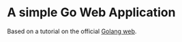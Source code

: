 # A simple Go Web Application

Based on a tutorial on the official [Golang web](https://golang.org/doc/articles/wiki/).

